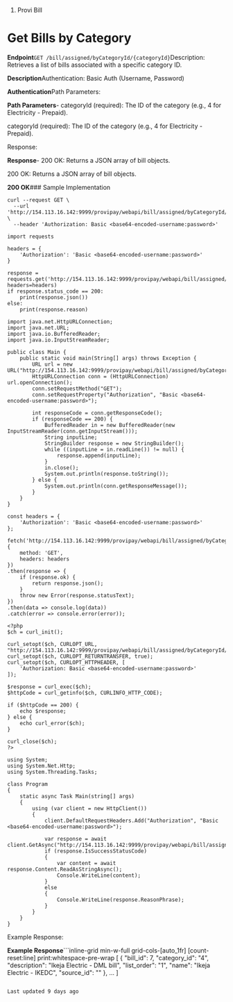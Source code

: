 1. Provi Bill

# Get Bills by Category

**Endpoint**`GET /bill/assigned/byCategoryId/{categoryId}`Description: Retrieves a list of bills associated with a specific category ID.

**Description**Authentication: Basic Auth (Username, Password)

**Authentication**Path Parameters:

**Path Parameters**- categoryId (required): The ID of the category (e.g., 4 for Electricity - Prepaid).

categoryId (required): The ID of the category (e.g., 4 for Electricity - Prepaid).

Response:

**Response**- 200 OK: Returns a JSON array of bill objects.

200 OK: Returns a JSON array of bill objects.

**200 OK**### Sample Implementation

```inline-grid min-w-full grid-cols-[auto_1fr] [count-reset:line] print:whitespace-pre-wrap whitespace-pre-wrap
curl --request GET \
  --url 'http://154.113.16.142:9999/provipay/webapi/bill/assigned/byCategoryId/4' \
  --header 'Authorization: Basic <base64-encoded-username:password>'
```

```inline-grid min-w-full grid-cols-[auto_1fr] [count-reset:line] print:whitespace-pre-wrap
import requests

headers = {
    'Authorization': 'Basic <base64-encoded-username:password>'
}

response = requests.get('http://154.113.16.142:9999/provipay/webapi/bill/assigned/byCategoryId/4', headers=headers)
if response.status_code == 200:
    print(response.json())
else:
    print(response.reason)
```

```inline-grid min-w-full grid-cols-[auto_1fr] [count-reset:line] print:whitespace-pre-wrap
import java.net.HttpURLConnection;
import java.net.URL;
import java.io.BufferedReader;
import java.io.InputStreamReader;

public class Main {
    public static void main(String[] args) throws Exception {
        URL url = new URL("http://154.113.16.142:9999/provipay/webapi/bill/assigned/byCategoryId/4");
        HttpURLConnection conn = (HttpURLConnection) url.openConnection();
        conn.setRequestMethod("GET");
        conn.setRequestProperty("Authorization", "Basic <base64-encoded-username:password>");

        int responseCode = conn.getResponseCode();
        if (responseCode == 200) {
            BufferedReader in = new BufferedReader(new InputStreamReader(conn.getInputStream()));
            String inputLine;
            StringBuilder response = new StringBuilder();
            while ((inputLine = in.readLine()) != null) {
                response.append(inputLine);
            }
            in.close();
            System.out.println(response.toString());
        } else {
            System.out.println(conn.getResponseMessage());
        }
    }
}
```

```inline-grid min-w-full grid-cols-[auto_1fr] [count-reset:line] print:whitespace-pre-wrap
const headers = {
    'Authorization': 'Basic <base64-encoded-username:password>'
};

fetch('http://154.113.16.142:9999/provipay/webapi/bill/assigned/byCategoryId/4', {
    method: 'GET',
    headers: headers
})
.then(response => {
    if (response.ok) {
        return response.json();
    }
    throw new Error(response.statusText);
})
.then(data => console.log(data))
.catch(error => console.error(error));
```

```inline-grid min-w-full grid-cols-[auto_1fr] [count-reset:line] print:whitespace-pre-wrap
<?php
$ch = curl_init();

curl_setopt($ch, CURLOPT_URL, "http://154.113.16.142:9999/provipay/webapi/bill/assigned/byCategoryId/4");
curl_setopt($ch, CURLOPT_RETURNTRANSFER, true);
curl_setopt($ch, CURLOPT_HTTPHEADER, [
    'Authorization: Basic <base64-encoded-username:password>'
]);

$response = curl_exec($ch);
$httpCode = curl_getinfo($ch, CURLINFO_HTTP_CODE);

if ($httpCode == 200) {
    echo $response;
} else {
    echo curl_error($ch);
}

curl_close($ch);
?>
```

```inline-grid min-w-full grid-cols-[auto_1fr] [count-reset:line] print:whitespace-pre-wrap
using System;
using System.Net.Http;
using System.Threading.Tasks;

class Program
{
    static async Task Main(string[] args)
    {
        using (var client = new HttpClient())
        {
            client.DefaultRequestHeaders.Add("Authorization", "Basic <base64-encoded-username:password>");

            var response = await client.GetAsync("http://154.113.16.142:9999/provipay/webapi/bill/assigned/byCategoryId/4");
            if (response.IsSuccessStatusCode)
            {
                var content = await response.Content.ReadAsStringAsync();
                Console.WriteLine(content);
            }
            else
            {
                Console.WriteLine(response.ReasonPhrase);
            }
        }
    }
}
```

Example Response:

**Example Response**```inline-grid min-w-full grid-cols-[auto_1fr] [count-reset:line] print:whitespace-pre-wrap
[
    {
        "bill_id": 7,
        "category_id": "4",
        "description": "Ikeja Electric - DML bill",
        "list_order": "1",
        "name": "Ikeja Electric - IKEDC",
        "source_id": ""
    },
    ...
]
```

Last updated 9 days ago